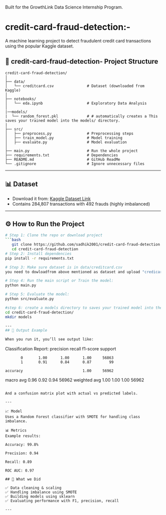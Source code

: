 Built for the GrowthLink Data Science Internship Program.

# credit-card-fraud-detection:- 
A machine learning project to detect fraudulent credit card transactions using the popular Kaggle dataset.

## 📁 credit-card-fraud-detection- Project Structure

```
credit-card-fraud-detection/
│
├── data/
│   └── creditcard.csv               # Dataset (downloaded from Kaggle)
│
├── notebooks/
│   └── eda.ipynb                    # Exploratory Data Analysis
│
|──models/
|  └── random_forest.pkl             # # automatically creates a This saves your trained model into the models/ directory.
|
├── src/
│   ├── preprocess.py                # Preprocessing steps
│   ├── train_model.py               # Model training
│   ├── evaluate.py                  # Model evaluation
│
├── main.py                          # Run the whole project
├── requirements.txt                 # Dependencies
├── README.md                        # GitHub ReadMe
└── .gitignore                       # Ignore unnecessary files

```

---

## 📊 Dataset

- Download it from: [Kaggle Dataset Link](https://www.kaggle.com/datasets/mlg-ulb/creditcardfraud)
- Contains 284,807 transactions with 492 frauds (highly imbalanced)

---

## ⚙️ How to Run the Project

```bash
# Step 1: Clone the repo or download project
```bash
   git clone https://github.com/sadhik2001/credit-card-fraud-detection.git
   cd credit-card-fraud-detection
# Step 2: Install dependencies
pip install -r requirements.txt

# Step 3: Make sure dataset is in data/creditcard.csv
you need to dowloadfrom above mentioned as dataset and upload "credicard.csv" file in /data folder we are unable to upload as size is big.

# Step 4: Run the main script or Train the model:
python main.py

# Step 5: Evaluate the model:
python src/evaluate.py

#step 6: create a models directory to saves your trained model into the models/ directory.
cd credit-card-fraud-detection/
mkdir models

---
## 🧪 Output Example

When you run it, you’ll see output like:

```
Classification Report:
              precision    recall  f1-score   support

           0       1.00      1.00      1.00     56863
           1       0.91      0.84      0.87        99

    accuracy                           1.00     56962
   macro avg       0.96      0.92      0.94     56962
weighted avg       1.00      1.00      1.00     56962
```

And a confusion matrix plot with actual vs predicted labels.

---

📈 Model
Uses a Random Forest classifier with SMOTE for handling class imbalance.

📊 Metrics
Example results:

Accuracy: 99.8%

Precision: 0.94

Recall: 0.89

ROC AUC: 0.97

## 📌 What we Did

✅ Data cleaning & scaling  
✅ Handling imbalance using SMOTE  
✅ Building models using sklearn  
✅ Evaluating performance with F1, precision, recall

---



